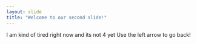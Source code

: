 ```yaml
---
layout: slide
title: "Welcome to our second slide!"
---
```

I am kind of tired right now and its not 4 yet
Use the left arrow to go back!